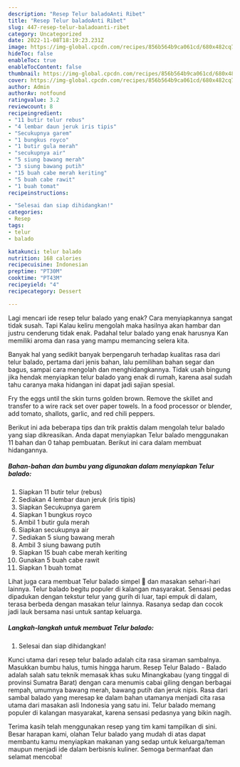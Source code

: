 ```yaml
---
description: "Resep Telur baladoAnti Ribet"
title: "Resep Telur baladoAnti Ribet"
slug: 447-resep-telur-baladoanti-ribet
category: Uncategorized
date: 2022-11-08T18:19:23.231Z
image: https://img-global.cpcdn.com/recipes/856b564b9ca061cd/680x482cq70/telur-balado-foto-resep-utama.jpg
hideToc: false
enableToc: true
enableTocContent: false
thumbnail: https://img-global.cpcdn.com/recipes/856b564b9ca061cd/680x482cq70/telur-balado-foto-resep-utama.jpg
cover: https://img-global.cpcdn.com/recipes/856b564b9ca061cd/680x482cq70/telur-balado-foto-resep-utama.jpg
author: Admin
authorAv: notfound
ratingvalue: 3.2
reviewcount: 8
recipeingredient:
- "11 butir telur rebus"
- "4 lembar daun jeruk iris tipis"
- "Secukupnya garem"
- "1 bungkus royco"
- "1 butir gula merah"
- "secukupnya air"
- "5 siung bawang merah"
- "3 siung bawang putih"
- "15 buah cabe merah keriting"
- "5 buah cabe rawit"
- "1 buah tomat"
recipeinstructions:

- "Selesai dan siap dihidangkan!"
categories:
- Resep
tags:
- telur
- balado

katakunci: telur balado 
nutrition: 168 calories
recipecuisine: Indonesian
preptime: "PT30M"
cooktime: "PT43M"
recipeyield: "4"
recipecategory: Dessert

---
```



Lagi mencari ide resep telur balado yang enak? Cara menyiapkannya sangat tidak susah. Tapi Kalau keliru mengolah maka hasilnya akan hambar dan justru cenderung tidak enak. Padahal telur balado yang enak harusnya Kan memiliki aroma dan rasa yang mampu memancing selera kita.


Banyak hal yang sedikit banyak berpengaruh terhadap kualitas rasa dari telur balado, pertama dari jenis bahan, lalu pemilihan bahan segar dan bagus, sampai cara mengolah dan menghidangkannya. Tidak usah bingung jika hendak menyiapkan telur balado yang enak di rumah, karena asal sudah tahu caranya maka hidangan ini dapat jadi sajian spesial.

Fry the eggs until the skin turns golden brown. Remove the skillet and transfer to a wire rack set over paper towels. In a food processor or blender, add tomato, shallots, garlic, and red chili peppers.


Berikut ini ada beberapa tips dan trik praktis dalam mengolah telur balado yang siap dikreasikan. Anda dapat menyiapkan Telur balado menggunakan 11 bahan dan 0 tahap pembuatan. Berikut ini cara dalam membuat hidangannya.

<!--inarticleads1-->

##### Bahan-bahan dan bumbu yang digunakan dalam menyiapkan Telur balado:

1. Siapkan 11 butir telur (rebus)
1. Sediakan 4 lembar daun jeruk (iris tipis)
1. Siapkan Secukupnya garem
1. Siapkan 1 bungkus royco
1. Ambil 1 butir gula merah
1. Siapkan secukupnya air
1. Sediakan 5 siung bawang merah
1. Ambil 3 siung bawang putih
1. Siapkan 15 buah cabe merah keriting
1. Gunakan 5 buah cabe rawit
1. Siapkan 1 buah tomat


Lihat juga cara membuat Telur balado simpel 🤤 dan masakan sehari-hari lainnya. Telur balado begitu populer di kalangan masyarakat. Sensasi pedas dipadukan dengan tekstur telur yang gurih di luar, tapi empuk di dalam, terasa berbeda dengan masakan telur lainnya. Rasanya sedap dan cocok jadi lauk bersama nasi untuk santap keluarga. 

<!--inarticleads2-->

##### Langkah-langkah untuk membuat Telur balado:


1. Selesai dan siap dihidangkan!

Kunci utama dari resep telur balado adalah cita rasa siraman sambalnya. Masukkan bumbu halus, tumis hingga harum. Resep Telur Balado - Balado adalah salah satu teknik memasak khas suku Minangkabau (yang tinggal di provinsi Sumatra Barat) dengan cara menumis cabai giling dengan berbagai rempah, umumnya bawang merah, bawang putih dan jeruk nipis. Rasa dari sambal balado yang meresap ke dalam bahan utamanya menjadi cita rasa utama dari masakan asli Indonesia yang satu ini. Telur balado memang populer di kalangan masyarakat, karena sensasi pedasnya yang bikin nagih. 

Terima kasih telah menggunakan resep yang tim kami tampilkan di sini. Besar harapan kami, olahan Telur balado yang mudah di atas dapat membantu kamu menyiapkan makanan yang sedap untuk keluarga/teman maupun menjadi ide dalam berbisnis kuliner. Semoga bermanfaat dan selamat mencoba!
